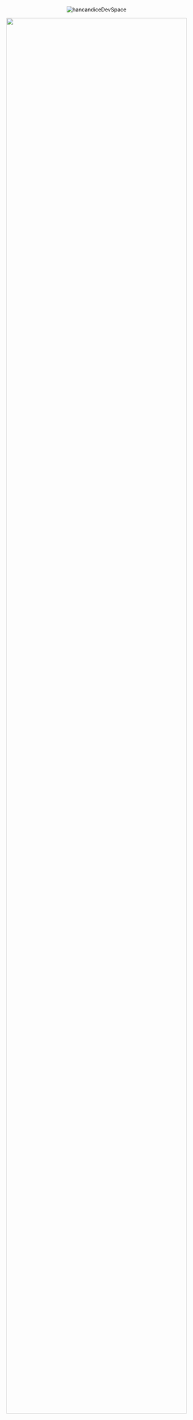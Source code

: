 <div align="center">
<br>

![hancandiceDevSpace](https://capsule-render.vercel.app/api?type=waving&height=200&text=hancandiceDevSpace&fontAlign=50&fontAlignY=40&color=gradient)

<!-- <a href="https://github.com/anuraghazra/github-readme-stats">
  <img src="https://github-readme-stats.vercel.app/api?username=hancandice&show_icons=true&theme=material-palenight&hide_border=true&bg_color=20232a&icon_color=E3E3E3A8&text_color=fff&title_color=D6C595" width=98% />
</a> -->
<a href="https://github.com/ashutosh00710/github-readme-activity-graph">
<img src="https://github-readme-activity-graph.vercel.app/graph?username=hancandice&theme=dracula&bg_color=20232a&hide_border=true&line=D6C595&color=D6C595" width=98%/>
</a>

<!--
**hancandice/hancandice** is a ✨ _special_ ✨ repository because its `README.md` (this file) appears on your GitHub profile.

Here are some ideas to get you started:

- 🔭 I’m currently working on ...
- 🌱 I’m currently learning ...
- 👯 I’m looking to collaborate on ...
- 🤔 I’m looking for help with ...
- 💬 Ask me about ...
- 📫 How to reach me: ...
- 😄 Pronouns: ...
- ⚡ Fun fact: ...
  -->
